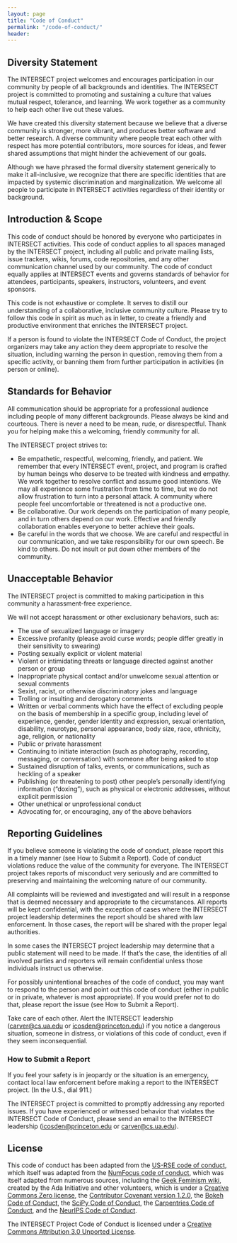 ```yaml
---
layout: page
title: "Code of Conduct"
permalink: "/code-of-conduct/"
header:
---
```




## Diversity Statement

The INTERSECT project welcomes and encourages participation in our community by people of all backgrounds and identities. The INTERSECT project is committed to promoting and sustaining a culture that values mutual respect, tolerance, and learning. We work together as a community to help each other live out these values.

We have created this diversity statement because we believe that a diverse community is stronger, more vibrant, and produces better
software and better research. A diverse community where people treat each other with respect has more potential contributors,
more sources for ideas, and fewer shared assumptions that might hinder the achievement of our goals.

Although we have phrased the formal diversity statement generically to make it all-inclusive, we recognize that there are specific
identities that are impacted by systemic discrimination and marginalization. We welcome all people to participate in INTERSECT activities regardless of their identity or background.

## Introduction & Scope

This code of conduct should be honored by everyone who participates in INTERSECT activities. This code of conduct applies to all spaces managed by the INTERSECT project, including all public and private mailing lists, issue
trackers, wikis, forums, code repositories, and any other communication channel used by our community. The code of conduct equally
applies at INTERSECT events and governs standards of behavior for attendees, participants, speakers, instructors, volunteers, and event
sponsors.

This code is not exhaustive or complete. It serves to distill our understanding of a collaborative, inclusive community culture. Please
try to follow this code in spirit as much as in letter, to create a friendly and productive environment that enriches the INTERSECT project.

If a person is found to violate the INTERSECT Code of Conduct, the project organizers may take any action they deem appropriate
to resolve the situation, including warning the person in question, removing them from a specific activity, or banning them from further
participation in activities (in person or online).

## Standards for Behavior

All communication should be appropriate for a professional audience including people of many different backgrounds. Please always be
kind and courteous. There is never a need to be mean, rude, or disrespectful. Thank you for helping make this a welcoming, friendly
community for all.

The INTERSECT project strives to:

* Be empathetic, respectful, welcoming, friendly, and patient. We remember that every INTERSECT event, project, and program is crafted by
human beings who deserve to be treated with kindness and empathy. We work together to resolve conflict and assume good intentions. We
may all experience some frustration from time to time, but we do not allow frustration to turn into a personal attack. A community where
people feel uncomfortable or threatened is not a productive one.  
* Be collaborative. Our work depends on the participation of many people, and in turn others depend on our work. Effective and friendly collaboration enables everyone to better achieve their goals.  
* Be careful in the words that we choose. We are careful and respectful in our communication, and we take responsibility for our own speech. Be kind to others. Do not insult or put down other members of the community.


## Unacceptable Behavior

The INTERSECT project is committed to making participation in this community a harassment-free experience.

We will not accept harassment or other exclusionary behaviors, such as:
* The use of sexualized language or imagery  
* Excessive profanity (please avoid curse words; people differ greatly in their sensitivity to swearing)  
* Posting sexually explicit or violent material
* Violent or intimidating threats or language directed against another person or group
* Inappropriate physical contact and/or unwelcome sexual attention or sexual comments
* Sexist, racist, or otherwise discriminatory jokes and language
* Trolling or insulting and derogatory comments
* Written or verbal comments which have the effect of excluding people on the basis of membership in a specific group, including level
of experience, gender, gender identity and expression, sexual orientation, disability, neurotype, personal appearance, body size, race,
ethnicity, age, religion, or nationality
* Public or private harassment
* Continuing to initiate interaction (such as photography, recording, messaging, or conversation) with someone after being asked to stop
* Sustained disruption of talks, events, or communications, such as heckling of a speaker
* Publishing (or threatening to post) other people’s personally identifying information (“doxing”), such as physical or electronic
addresses, without explicit permission
* Other unethical or unprofessional conduct
* Advocating for, or encouraging, any of the above behaviors


## Reporting Guidelines

If you believe someone is violating the code of conduct, please report this in a timely manner (see How to Submit a Report). Code of
conduct violations reduce the value of the community for everyone. The INTERSECT project takes reports of misconduct very seriously
and are committed to preserving and maintaining the welcoming nature of our community.

All complaints will be reviewed and investigated and will result in a response that is deemed necessary and appropriate to the
circumstances.
All reports will be kept confidential, with the exception of cases where the INTERSECT project leadership determines the report should be shared with law enforcement.
In those cases, the report will be shared with the proper legal authorities.

In some cases the INTERSECT project leadership may determine that a public statement will need to be made. If that’s the case, the identities of
all involved parties and reporters will remain confidential unless those individuals instruct us otherwise.

For possibly unintentional breaches of the code of conduct, you may want to respond to the person and point out this code of conduct
(either in public or in private, whatever is most appropriate). If you would prefer not to do that, please report the issue (see How to
Submit a Report).

Take care of each other. Alert the INTERSECT leadership (carver@cs.ua.edu or icosden@princeton.edu) if you notice a dangerous situation,
someone in distress, or violations of this code of conduct, even if they seem inconsequential.

### How to Submit a Report
If you feel your safety is in jeopardy or the situation is an emergency, contact local law enforcement before making a report to the INTERSECT project. (In the U.S., dial 911.)

The INTERSECT project is committed to promptly addressing any reported issues. If you have experienced or witnessed behavior that violates the INTERSECT Code of Conduct, please send an email to the INTERSECT leadership (icosden@princeton.edu or carver@cs.ua.edu).


## License

This code of conduct has been adapted from the [US-RSE code of conduct](https://us-rse.org/about/code-of-conduct/), which itself was adapted from the [NumFocus code of conduct](https://numfocus.org/code-of-conduct), which was itself adapted from numerous sources, including the
[Geek Feminism wiki](http://geekfeminism.wikia.com/wiki/Conference_anti-harassment/Policy), created by the Ada Initiative and other volunteers,
which is under a [Creative Commons Zero license](https://creativecommons.org/share-your-work/public-domain/cc0/),
the [Contributor Covenant version 1.2.0](http://contributor-covenant.org/version/1/2/0/),
the [Bokeh Code of Conduct](https://github.com/bokeh/bokeh/blob/master/CODE_OF_CONDUCT.md),
the [SciPy Code of Conduct](https://github.com/jupyter/governance/blob/master/conduct/enforcement.md),
the [Carpentries Code of Conduct](https://docs.carpentries.org/topic_folders/policies/code-of-conduct.html#enforcement-manual),
and the [NeurIPS Code of Conduct](https://nips.cc/public/CodeOfConduct).

The INTERSECT Project Code of Conduct is licensed under a [Creative Commons Attribution 3.0 Unported License](https://creativecommons.org/licenses/by/3.0/).
